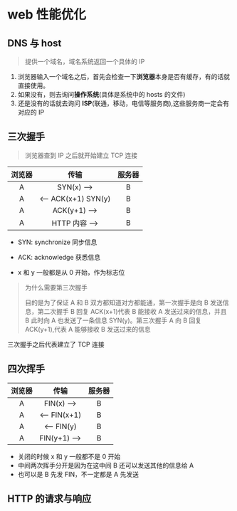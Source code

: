 # web 性能优化

## DNS 与 host

> 提供一个域名，域名系统返回一个具体的 IP

1. 浏览器输入一个域名之后，首先会检查一下**浏览器**本身是否有缓存，有的话就直接使用。
2. 如果没有，则去询问**操作系统**(具体是系统中的 hosts 的文件)
3. 还是没有的话就去询问 **ISP**(联通，移动，电信等服务商),这些服务商一定会有对应的 IP

## 三次握手

> 浏览器查到 IP 之后就开始建立 TCP 连接

| 浏览器 |        传输         | 服务器 |
| :----: | :-----------------: | :----: |
|   A    |     SYN(x) -->      |   B    |
|   A    | <-- ACK(x+1) SYN(y) |   B    |
|   A    |    ACK(y+1) -->     |   B    |
|   A    |    HTTP 内容 -->    |   B    |

- SYN: synchronize 同步信息

- ACK: acknowledge 获悉信息

- x 和 y 一般都是从 0 开始，作为标志位

> 为什么需要第三次握手
>
> 目的是为了保证 A 和 B 双方都知道对方都能通，第一次握手是向 B 发送信息，第二次握手 B 回复 ACK(x+1)代表 B 能接收 A 发送过来的信息，并且 B 此时向 A 也发送了一条信息 SYN(y)。第三次握手 A 向 B 回复 ACK(y+1),代表 A 能够接收 B 发送过来的信息

三次握手之后代表建立了 TCP 连接

## 四次挥手

| 浏览器 |     传输     | 服务器 |
| :----: | :----------: | :----: |
|   A    |  FIN(x) -->  |   B    |
|   A    | <-- FIN(x+1) |   B    |
|   A    |  <-- FIN(y)  |   B    |
|   A    | FIN(y+1) --> |   B    |

- 关闭的时候 x 和 y 一般都不是 0 开始
- 中间两次挥手分开是因为在这中间 B 还可以发送其他的信息给 A
- 也可以是 B 先发 FIN，不一定都是 A 先发送

## HTTP 的请求与响应

